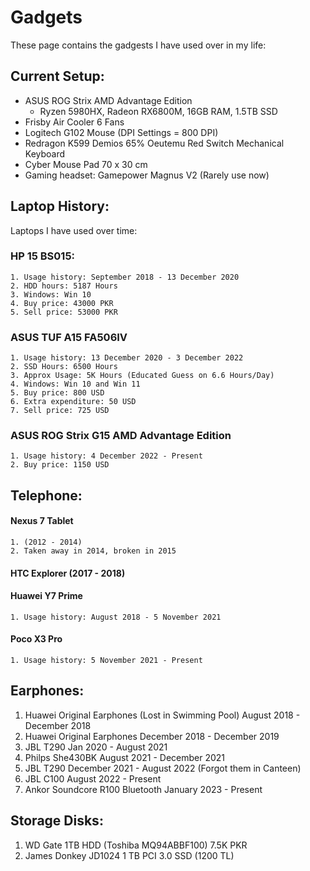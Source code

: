 # Gadgets

These page contains the gadgests I have used over in my life:

## Current Setup:
- ASUS ROG Strix AMD Advantage Edition
	- Ryzen 5980HX, Radeon RX6800M, 16GB RAM, 1.5TB SSD 
- Frisby Air Cooler 6 Fans
- Logitech G102 Mouse (DPI Settings = 800 DPI)
- Redragon K599 Demios 65% Oeutemu Red Switch Mechanical Keyboard
- Cyber Mouse Pad 70 x 30 cm 
- Gaming headset: Gamepower Magnus V2 (Rarely use now)


## Laptop History: 
Laptops I have used over time:

### HP 15 BS015:
	1. Usage history: September 2018 - 13 December 2020
	2. HDD hours: 5187 Hours
	3. Windows: Win 10
	4. Buy price: 43000 PKR
	5. Sell price: 53000 PKR
   
### ASUS TUF A15 FA506IV
	1. Usage history: 13 December 2020 - 3 December 2022
	2. SSD Hours: 6500 Hours
	3. Approx Usage: 5K Hours (Educated Guess on 6.6 Hours/Day)
	4. Windows: Win 10 and Win 11
	5. Buy price: 800 USD
	6. Extra expenditure: 50 USD 
	7. Sell price: 725 USD 
   
### ASUS ROG Strix G15 AMD Advantage Edition
	1. Usage history: 4 December 2022 - Present
	2. Buy price: 1150 USD

## Telephone: 

#### Nexus 7 Tablet 
	1. (2012 - 2014) 
	2. Taken away in 2014, broken in 2015 
#### HTC Explorer (2017 - 2018)

#### Huawei Y7 Prime
	1. Usage history: August 2018 - 5 November 2021
#### Poco X3 Pro 
	1. Usage history: 5 November 2021 - Present 

## Earphones:

1. Huawei Original Earphones (Lost in Swimming Pool) August 2018 - December 2018
2. Huawei Original Earphones December 2018 - December 2019
3. JBL T290 Jan 2020 - August 2021
4. Philps She430BK  August 2021 - December 2021
5. JBL T290 December 2021 - August 2022 (Forgot them in Canteen)
6. JBL C100 August 2022 - Present 
7. Ankor Soundcore R100 Bluetooth January 2023 - Present

## Storage Disks: 
1. WD Gate 1TB HDD (Toshiba MQ94ABBF100) 7.5K PKR
2. James Donkey JD1024 1 TB PCI 3.0 SSD (1200 TL)